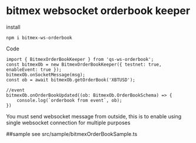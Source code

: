 # bitmex websocket orderbook keeper
install
```
npm i bitmex-ws-orderbook
```
Code
```
import { BitmexOrderBookKeeper } from 'qs-ws-orderbook';
const bitmexOb = new BitmexOrderBookKeeper({ testnet: true, enableEvent: true });
bitmexOb.onSocketMessage(msg);
const ob = await bitmexOb.getOrderBook('XBTUSD');

//event
bitmexOb.onOrderBookUpdated((ob: BitmexOb.OrderBookSchema) => {
    console.log(`orderbook from event`, ob);
})
```

You must send websocket message from outside, this is to enable using single websocket connection for multiple purposes

##sample 
see src/sample/bitmexOrderBookSample.ts
